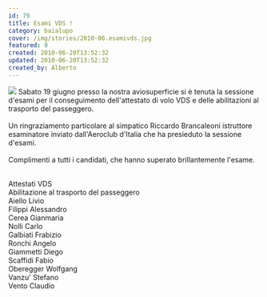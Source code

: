 ```yaml
---
id: 79
title: Esami VDS !
category: baialupo
cover: /img/stories/2010-06.esamivds.jpg
featured: 0
created: 2010-06-20T13:52:32
updated: 2010-06-20T13:52:32
created_by: Alberto
---
```


<a href="/img/stories/2010-06.esamivds.jpg" target="_blank"><img src="/img/stories/2010-06.esamivds.jpg" class="float-start mr-3 w-[300px]"/></a>
Sabato 19 giugno presso la nostra aviosuperficie si è tenuta la sessione d'esami per il conseguimento dell'attestato di volo VDS e delle abilitazioni al trasporto del passeggero.
<br/>
<br/>
Un ringraziamento particolare al simpatico Riccardo Brancaleoni istruttore esaminatore inviato dall'Aeroclub d'Italia che ha presieduto la sessione d'esami.
<br/>
<br/>
Complimenti a tutti i candidati, che hanno superato brillantemente l'esame.
<br/>
<br/>

<div class="grid grid-cols-2">
    <div class="text-orange-500 font-semibold">Attestati VDS</div>
    <div class="text-orange-500 font-semibold">Abilitazione al trasporto del passeggero</div>
    <div>Aiello Livio</div>
    <div>Filippi Alessandro</div>
    <div>Cerea Gianmaria</div>
    <div>Nolli Carlo</div>
    <div>Galbiati Frabizio</div>
    <div>Ronchi Angelo</div>
    <div>Giammetti Diego</div>
    <div>Scaffidi Fabio</div>
    <div>Oberegger Wolfgang</div>
    <div>Vanzu' Stefano</div>
    <div></div>
    <div>Vento Claudio</div>
</div>
